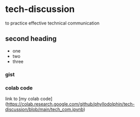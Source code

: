 # tech-discussion
to practice effective technical communication

## second heading
* one
* two
* three

### gist

### colab code
link to [my colab code] (https://colab.research.google.com/github/phyllodolphin/tech-discussion/blob/main/tech_com.ipynb)
